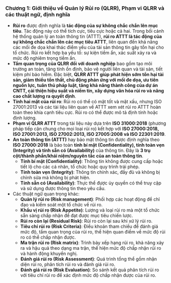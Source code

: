 ### **Chương 1: Giới thiệu về Quản lý Rủi ro (QLRR), Phạm vi QLRR và các thuật ngữ, định nghĩa**

*   **Rủi ro** được định nghĩa là **tác động của sự không chắc chắn lên mục tiêu**. Tác động này có thể tích cực, tiêu cực hoặc cả hai. Trong bối cảnh hệ thống quản lý an toàn thông tin (ATTT), **rủi ro ATTT là tác động của sự không chắc chắn lên các mục tiêu ATTT**, liên quan đến khả năng các mối đe dọa khai thác điểm yếu của tài sản thông tin gây tổn hại cho tổ chức. Rủi ro kết hợp ba yếu tố: sự kiện tiềm ẩn, xác suất xảy ra và mức độ nghiêm trọng tiềm ẩn.
*   **Tầm quan trọng của QLRR đối với doanh nghiệp** bao gồm tạo môi trường an toàn, tăng tính ổn định, bảo vệ người liên quan và tài sản, tiết kiệm phí bảo hiểm. Đặc biệt, **QLRR ATTT giúp phát hiện sớm tổn hại tài sản, giảm thiểu tổn thất, chủ động phản ứng với mối đe dọa, ưu tiên nguồn lực, tuân thủ pháp luật, tăng khả năng thành công của dự án CNTT, cải thiện hiệu suất và niềm tin, xây dựng văn hóa rủi ro và nâng cao chất lượng ra quyết định**.
*   **Tính hai mặt của rủi ro**: Rủi ro có thể có mặt tốt và mặt xấu, nhưng ISO 27001:2013 và các tài liệu liên quan về ATTT xem xét rủi ro ATTT hoàn toàn theo khía cạnh tiêu cực. Rủi ro có thể được mô tả định tính hoặc định lượng.
*   **Phạm vi QLRR ATTT** trong tài liệu này dựa trên **ISO 31000:2018** (phương pháp tiếp cận chung cho mọi loại rủi ro) kết hợp với **ISO 27000:2018, ISO 27001:2013, ISO 27002:2013, ISO 27005:2008 và ISO 22301:2019**.
*   **An toàn thông tin (ATTT)** hay bảo mật thông tin được định nghĩa theo **ISO 27000:2018** là bảo toàn **tính bí mật (Confidentiality), tính toàn vẹn (Integrity) và tính sẵn có (Availability)** của thông tin. Đây là **3 trụ cột/thành phần/khái niệm/nguyên tắc của an toàn thông tin**.
    *   **Tính bí mật (Confidentiality)**: Thông tin không được cung cấp hoặc tiết lộ cho các cá nhân, tổ chức hoặc quy trình trái phép.
    *   **Tính toàn vẹn (Integrity)**: Thông tin chính xác, đầy đủ và không bị chỉnh sửa mà không bị phát hiện.
    *   **Tính sẵn có (Availability)**: Thực thể được ủy quyền có thể truy cập và sử dụng được thông tin theo yêu cầu.
*   Các thuật ngữ quan trọng khác:
    *   **Quản lý rủi ro (Risk management)**: Phối hợp các hoạt động để chỉ đạo và kiểm soát một tổ chức về rủi ro.
    *   **Khẩu vị rủi ro (Risk Appetite)**: Lượng và loại rủi ro mà một tổ chức sẵn sàng chấp nhận để đạt được mục tiêu chiến lược.
    *   **Rủi ro còn lại (Residual Risk)**: Rủi ro còn lại sau khi xử lý rủi ro.
    *   **Tiêu chí rủi ro (Risk Criteria)**: Điều khoản tham chiếu để đánh giá mức độ, tầm quan trọng của rủi ro, thể hiện quan điểm về mức độ rủi ro có thể chấp nhận được.
    *   **Ma trận rủi ro (Risk matrix)**: Trình bày xếp hạng rủi ro, khả năng xảy ra và hậu quả theo dạng ma trận, thể hiện mức độ chấp nhận rủi ro và hành động khuyến nghị.
    *   **Đánh giá rủi ro (Risk Assessment)**: Quá trình tổng thể gồm nhận diện rủi ro, phân tích rủi ro và đánh giá rủi ro.
    *   **Đánh giá rủi ro (Risk Evaluation)**: So sánh kết quả phân tích rủi ro với tiêu chí rủi ro để xác định mức độ chấp nhận được của rủi ro.
